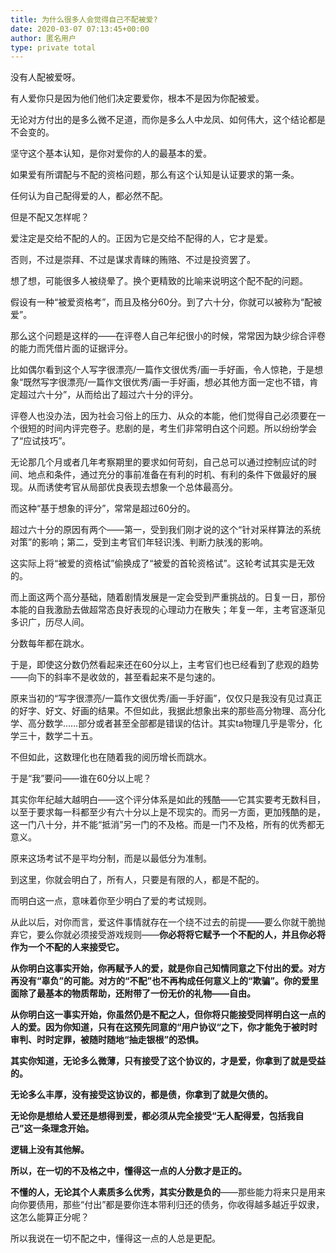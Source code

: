 ```yaml
---
title: 为什么很多人会觉得自己不配被爱?
date: 2020-03-07 07:13:45+00:00
author: 匿名用户
type: private total
---
```

没有人配被爱呀。

有人爱你只是因为他们他们决定要爱你，根本不是因为你配被爱。

无论对方付出的是多么微不足道，而你是多么人中龙凤、如何伟大，这个结论都是不会变的。

坚守这个基本认知，是你对爱你的人的最基本的爱。

如果爱有所谓配与不配的资格问题，那么有这个认知是认证要求的第一条。

任何认为自己配得爱的人，都必然不配。

但是不配又怎样呢？

爱注定是交给不配的人的。正因为它是交给不配得的人，它才是爱。

否则，不过是崇拜、不过是谋求青睐的贿赂、不过是投资罢了。

想了想，可能很多人被绕晕了。换个更精致的比喻来说明这个配不配的问题。

假设有一种“被爱资格考”，而且及格分60分。到了六十分，你就可以被称为“配被爱”。

那么这个问题是这样的——在评卷人自己年纪很小的时候，常常因为缺少综合评卷的能力而凭借片面的证据评分。

比如偶尔看到这个人写字很漂亮/一篇作文很优秀/画一手好画，令人惊艳，于是想象“既然写字很漂亮/一篇作文很优秀/画一手好画，想必其他方面一定也不错，肯定超过六十分”，从而给出了超过六十分的评分。

评卷人也没办法，因为社会习俗上的压力、从众的本能，他们觉得自己必须要在一个很短的时间内评完卷子。悲剧的是，考生们非常明白这个问题。所以纷纷学会了“应试技巧”。

无论那几个月或者几年考察期里的要求如何苛刻，自己总可以通过控制应试的时间、地点和条件，通过充分的事前准备在有利的时机、有利的条件下做最好的展现。从而诱使考官从局部优良表现去想象一个总体最高分。

而这种“基于想象的评分”，常常是超过60分的。

超过六十分的原因有两个——第一，受到我们刚才说的这个“针对采样算法的系统对策”的影响；第二，受到主考官们年轻识浅、判断力肤浅的影响。

这实际上将“被爱的资格试”偷换成了“被爱的首轮资格试”。这轮考试其实是无效的。

而上面这两个高分基础，随着剧情发展是一定会受到严重挑战的。日复一日，那份本能的自我激励去做超常态良好表现的心理动力在散失；年复一年，主考官逐渐见多识广，历尽人间。

分数每年都在跳水。

于是，即使这分数仍然看起来还在60分以上，主考官们也已经看到了悲观的趋势——向下的斜率不是收敛的，甚至看起来不是匀速的。

原来当初的“写字很漂亮/一篇作文很优秀/画一手好画”，仅仅只是我没有见过真正的好字、好文、好画的结果。不但如此，我据此想象出来的那些高分物理、高分化学、高分数学……部分或者甚至全部都是错误的估计。其实ta物理几乎是零分，化学三十，数学二十五。

不但如此，这数理化也在随着我的阅历增长而跳水。

于是“我”要问——谁在60分以上呢？

其实你年纪越大越明白——这个评分体系是如此的残酷——它其实要考无数科目，以至于要求每一科都至少有六十分以上是不现实的。而另一方面，更加残酷的是，这一门八十分，并不能“抵消”另一门的不及格。而是一门不及格，所有的优秀都无意义。

原来这场考试不是平均分制，而是以最低分为准制。

到这里，你就会明白了，所有人，只要是有限的人，都是不配的。

而明白这一点，意味着你至少明白了爱的考试规则。

从此以后，对你而言，爱这件事情就存在一个绕不过去的前提——要么你就干脆抛弃它，要么你就必须接受游戏规则——**你必将将它赋予一个不配的人，并且你必将作为一个不配的人来接受它。**

**从你明白这事实开始，你再赋予人的爱，就是你自己知情同意之下付出的爱。对方再没有“辜负”的可能。对方的“不配”也不再构成任何意义上的“欺骗”。你的爱里面除了最基本的物质帮助，还附带了一份无价的礼物——自由。**

**从你明白这一事实开始，你虽然仍是不配之人，但你将只能接受同样明白这一点的人的爱。因为你知道，只有在这预先同意的“用户协议“之下，你才能免于被时时审判、时时定罪，被随时随地“抽走银根”的恐惧。**

**其实你知道，无论多么微薄，只有接受了这个协议的，才是爱，你拿到了就是受益的。**

**无论多么丰厚，没有接受这协议的，都是债，你拿到了就是欠债的。**

**无论你是想给人爱还是想得到爱，都必须从完全接受“无人配得爱，包括我自己”这一条理念开始。**

**逻辑上没有其他解。**

**所以，在一切的不及格之中，懂得这一点的人分数才是正的。**

**不懂的人，无论其个人素质多么优秀，其实分数是负的**——那些能力将来只是用来向你要债用，那些“付出”都是要你连本带利归还的债务，你收得越多越近乎奴隶，这怎么能算正分呢？

所以我说在一切不配之中，懂得这一点的人总是更配。


